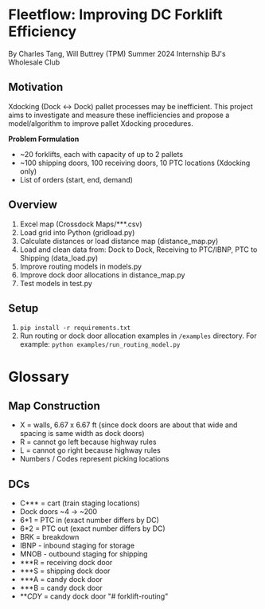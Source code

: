 # Fleetflow: Improving DC Forklift Efficiency
By Charles Tang, Will Buttrey (TPM)
Summer 2024 Internship
BJ's Wholesale Club

## Motivation
Xdocking (Dock <-> Dock) pallet processes may be inefficient. This project aims to investigate and measure these inefficiencies and propose a model/algorithm to improve pallet Xdocking procedures.

**Problem Formulation**
- ~20 forklifts, each with capacity of up to 2 pallets
- ~100 shipping doors, 100 receiving doors, 10 PTC locations (Xdocking only)
- List of orders (start, end, demand)

## Overview
1. Excel map (Crossdock Maps/***.csv)
2. Load grid into Python (gridload.py)
3. Calculate distances or load distance map (distance_map.py)
4. Load and clean data from: Dock to Dock, Receiving to PTC/IBNP, PTC to Shipping (data_load.py)
5. Improve routing models in models.py
6. Improve dock door allocations in distance_map.py
7. Test models in test.py

## Setup
1. ```pip install -r requirements.txt```
2. Run routing or dock door allocation examples in `/examples` directory. For example:
```python examples/run_routing_model.py```

# Glossary

## Map Construction
- X = walls, 6.67 x 6.67 ft (since dock doors are about that wide and spacing is same width as dock doors)
- R = cannot go left because highway rules
- L = cannot go right because highway rules
- Numbers / Codes represent picking locations

## DCs
- C*** = cart (train staging locations)
- Dock doors ~4 -> ~200
- 6*1 = PTC in (exact number differs by DC)
- 6*2 = PTC out (exact number differs by DC)
- BRK = breakdown
- IBNP - inbound staging for storage
- MNOB - outbound staging for shipping
- ***R = receiving dock door
- ***S = shipping dock door
- ***A = candy dock door
- ***B = candy dock door
- ***CDY* = candy dock door
"# forklift-routing" 
